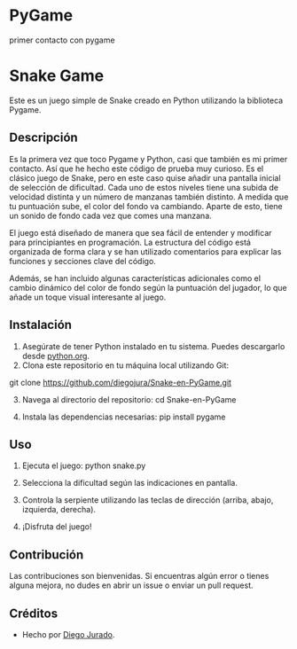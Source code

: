 # PyGame
primer contacto con pygame


# Snake Game

Este es un juego simple de Snake creado en Python utilizando la biblioteca Pygame.

## Descripción

Es la primera vez que toco Pygame y Python, casi que también es mi primer contacto. Así que he hecho este código de prueba muy curioso. Es el clásico juego de Snake, pero en este caso quise añadir una pantalla inicial de selección de dificultad. Cada uno de estos niveles tiene una subida de velocidad distinta y un número de manzanas también distinto. A medida que tu puntuación sube, el color del fondo va cambiando. Aparte de esto, tiene un sonido de fondo cada vez que comes una manzana.

El juego está diseñado de manera que sea fácil de entender y modificar para principiantes en programación. La estructura del código está organizada de forma clara y se han utilizado comentarios para explicar las funciones y secciones clave del código.

Además, se han incluido algunas características adicionales como el cambio dinámico del color de fondo según la puntuación del jugador, lo que añade un toque visual interesante al juego.

## Instalación

1. Asegúrate de tener Python instalado en tu sistema. Puedes descargarlo desde [python.org](https://www.python.org/downloads/).
2. Clona este repositorio en tu máquina local utilizando Git:

git clone https://github.com/diegojura/Snake-en-PyGame.git

3. Navega al directorio del repositorio:
cd Snake-en-PyGame

4. Instala las dependencias necesarias:
pip install pygame


## Uso

1. Ejecuta el juego:
python snake.py

2. Selecciona la dificultad según las indicaciones en pantalla.
3. Controla la serpiente utilizando las teclas de dirección (arriba, abajo, izquierda, derecha).
4. ¡Disfruta del juego!

## Contribución

Las contribuciones son bienvenidas. Si encuentras algún error o tienes alguna mejora, no dudes en abrir un issue o enviar un pull request.

## Créditos

- Hecho por [Diego Jurado](https://github.com/diegojura).

